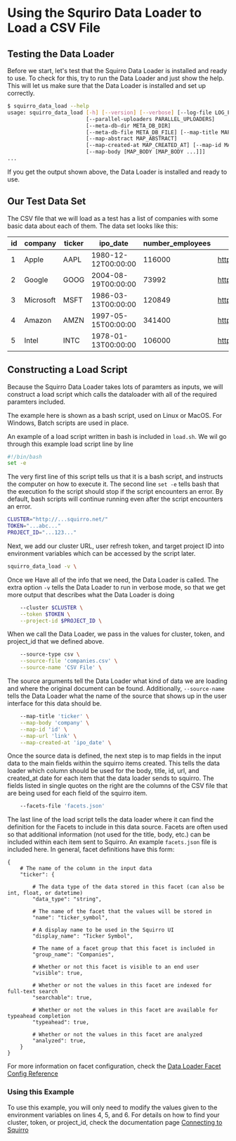 # Using the Squriro Data Loader to Load a CSV File

## Testing the Data Loader
Before we start, let's test that the Squirro Data Loader is installed and ready to use. To check for this, try to run the Data Loader and just show the help. This will let us make sure that the Data Loader is installed and set up correctly.

```bash
$ squirro_data_load --help
usage: squirro_data_load [-h] [--version] [--verbose] [--log-file LOG_FILE]
                         [--parallel-uploaders PARALLEL_UPLOADERS]
                         [--meta-db-dir META_DB_DIR]
                         [--meta-db-file META_DB_FILE] [--map-title MAP_TITLE]
                         [--map-abstract MAP_ABSTRACT]
                         [--map-created-at MAP_CREATED_AT] [--map-id MAP_ID]
                         [--map-body [MAP_BODY [MAP_BODY ...]]]
...
```
If you get the output shown above, the Data Loader is installed and ready to use.

## Our Test Data Set
The CSV file that we will load as a test has a list of companies with some basic data about each of them. The data set looks like this:

|id|company|ticker|ipo_date|number_employees|link|
|---|---|---|---|---|---|
|1|Apple|AAPL|1980-12-12T00:00:00|116000|https://finance.yahoo.com/quote/AAPL|
|2|Google|GOOG|2004-08-19T00:00:00|73992|https://finance.yahoo.com/quote/GOOG|
|3|Microsoft|MSFT|1986-03-13T00:00:00|120849|https://finance.yahoo.com/quote/MSFT|
|4|Amazon|AMZN|1997-05-15T00:00:00|341400|https://finance.yahoo.com/quote/AMZN|
|5|Intel|INTC|1978-01-13T00:00:00|106000|https://finance.yahoo.com/quote/INTC|

## Constructing a Load Script
Because the Squirro Data Loader takes lots of paramters as inputs, we will construct a load script which calls the dataloader with all of the required paramters included.

The example here is shown as a bash script, used on Linux or MacOS. For Windows, Batch scripts are used in place.

An example of a load script written in bash is included in `load.sh`.
We wil go through this example load script line by line

```bash
#!/bin/bash
set -e
```

The very first line of this script tells us that it is a bash script, and instructs the computer on how to execute it.
The second line `set -e` tells bash that the execution fo the script should stop if the script encounters an error. By default, bash scripts will continue running even after the script encounters an error.

```bash
CLUSTER="http://...squirro.net/"
TOKEN="...abc..."
PROJECT_ID="...123..."
```

Next, we add our cluster URL, user refresh token, and target project ID into environment variables which can be accessed by the script later.

```bash
squirro_data_load -v \
```

Once we Have all of the info that we need, the Data Loader is called. The extra option `-v` tells the Data Loader to run in verbose mode, so that we get more output that describes what the Data Loader is doing

```bash
    --cluster $CLUSTER \
    --token $TOKEN \
    --project-id $PROJECT_ID \
```

When we call the Data Loader, we pass in the values for cluster, token, and project_id that we defined above.

```bash
    --source-type csv \
    --source-file 'companies.csv' \
    --source-name 'CSV File' \
```

The source arguments tell the Data Loader what kind of data we are loading and where the original document can be found. Additionally, `--source-name` tells the Data Loader what the name of the source that shows up in the user interface for this data should be.

```bash
    --map-title 'ticker' \
    --map-body 'company' \
    --map-id 'id' \
    --map-url 'link' \
    --map-created-at 'ipo_date' \
```

Once the source data is defined, the next step is to map fields in the input data to the main fields within the squirro items created. This tells the data loader which column should be used for the body, title, id, url, and created_at date for each item that the data loader sends to squirro. The fields listed in single quotes on the right are the columns of the CSV file that are being used for each field of the squirro item.

```bash
    --facets-file 'facets.json'
```
The last line of the load script tells the data loader where it can find the definition for the Facets to include in this data source. Facets are often used so that additional information (not used for the title, body, etc.) can be included within each item sent to Squirro. An example `facets.json` file is included here. In general, facet definitions have this form:
```hjson
{
    # The name of the column in the input data
    "ticker": {

        # The data type of the data stored in this facet (can also be int, float, or datetime)
        "data_type": "string",

        # The name of the facet that the values will be stored in
        "name": "ticker_symbol",

        # A display name to be used in the Squirro UI
        "display_name": "Ticker Symbol",

        # The name of a facet group that this facet is included in
        "group_name": "Companies",

        # Whether or not this facet is visible to an end user
        "visible": true,

        # Whether or not the values in this facet are indexed for full-text search
        "searchable": true,

        # Whether or not the values in this facet are available for typeahead completion
        "typeahead": true,

        # Whether or not the values in this facet are analyzed
        "analyzed": true,
    }
}
```
For more information on facet configuration, check the [Data Loader Facet Config Reference](https://squirro.atlassian.net/wiki/display/DOC/Data+Loader+Facet+Config+Reference)
### Using this Example
To use this example, you will only need to modify the values given to the environment variables on lines 4, 5, and 6. For details on how to find your cluster, token, or project_id, check the documentation page [Connecting to Squirro](https://squirro.atlassian.net/wiki/display/DOC/Connecting+to+Squirro)
